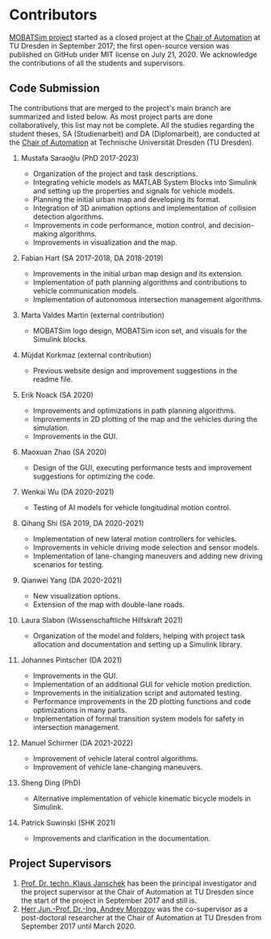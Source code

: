 # Contributors

[MOBATSim project](https://tu-dresden.de/ing/elektrotechnik/ifa/at/forschung/research-projects) started as a closed project at the [Chair of Automation](https://tu-dresden.de/ing/elektrotechnik/ifa/at) at TU Dresden in September 2017; the first open-source version was published on GitHub under MIT license on July 21, 2020.
We acknowledge the contributions of all the students and supervisors.

## Code Submission

The contributions that are merged to the project's main branch are summarized and listed below. As most project parts are done collaboratively, this list may not be complete.
All the studies regarding the student theses, SA (Studienarbeit) and DA (Diplomarbeit), are conducted at the [Chair of Automation](https://tu-dresden.de/ing/elektrotechnik/ifa/at) at Technische Universität Dresden (TU Dresden). 

1.	Mustafa Saraoğlu (PhD 2017-2023)
    * Organization of the project and task descriptions.
    * Integrating vehicle models as MATLAB System Blocks into Simulink and setting up the properties and signals for vehicle models. 
    * Planning the initial urban map and developing its format.
    * Integration of 3D animation options and implementation of collision detection algorithms.
    * Improvements in code performance, motion control, and decision-making algorithms.
    * Improvements in visualization and the map.

2.	Fabian Hart (SA 2017-2018, DA 2018-2019)
    * Improvements in the initial urban map design and its extension.
    * Implementation of path planning algorithms and contributions to vehicle communication models.
    * Implementation of autonomous intersection management algorithms.

3.	Marta Valdes Martin (external contribution)
    * MOBATSim logo design, MOBATSim icon set, and visuals for the Simulink blocks.

4.	Müjdat Korkmaz (external contribution)
    * Previous website design and improvement suggestions in the readme file. 

5.	Erik Noack (SA 2020)
    * Improvements and optimizations in path planning algorithms.
    * Improvements in 2D plotting of the map and the vehicles during the simulation.
    * Improvements in the GUI.

6.	Maoxuan Zhao (SA 2020)
    * Design of the GUI, executing performance tests and improvement suggestions for optimizing the code.

7.	Wenkai Wu (DA 2020-2021)
    * Testing of AI models for vehicle longitudinal motion control.

8.	Qihang Shi (SA 2019, DA 2020-2021)
    * Implementation of new lateral motion controllers for vehicles.
    * Improvements in vehicle driving mode selection and sensor models.
    * Implementation of lane-changing maneuvers and adding new driving scenarios for testing.

9.	Qianwei Yang (DA 2020-2021)
    * New visualization options.
    * Extension of the map with double-lane roads.

10.	Laura Slabon (Wissenschaftliche Hilfskraft 2021)
    * Organization of the model and folders, helping with project task allocation and documentation and setting up a Simulink library.

11.	Johannes Pintscher (DA 2021)
    * Improvements in the GUI.
    * Implementation of an additional GUI for vehicle motion prediction.
    * Improvements in the initialization script and automated testing.
    * Performance improvements in the 2D plotting functions and code optimizations in many parts.
    * Implementation of formal transition system models for safety in intersection management.

12.	Manuel Schirmer (DA 2021-2022)
    * Improvement of vehicle lateral control algorithms.
    * Improvement of vehicle lane-changing maneuvers.

13.	Sheng Ding (PhD)
    * Alternative implementation of vehicle kinematic bicycle models in Simulink.

14.	Patrick Suwinski (SHK 2021)
    * Improvements and clarification in the documentation.
    
## Project Supervisors

1.	[Prof. Dr. techn. Klaus Janschek](https://tu-dresden.de/ing/elektrotechnik/ifa/at/die-professur/inhaber) has been the principal investigator and the project supervisor at the Chair of Automation at TU Dresden since the start of the project in September 2017 and still is.
2.	[Herr Jun.-Prof. Dr.-Ing. Andrey Morozov](https://www.ias.uni-stuttgart.de/institut/team/Morozov/) was the co-supervisor as a post-doctoral researcher at the Chair of Automation at TU Dresden from September 2017 until March 2020.

